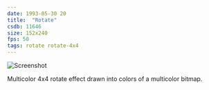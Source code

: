 ```yaml
---
date: 1993-05-30 20
title:  "Rotate"
csdb: 11646
size: 152x240
fps: 50
tags: rotate rotate-4x4
---
```

![Screenshot](/c64wrd/censor-design/wonderland10/rotate.png)

Multicolor 4x4 rotate effect drawn into colors of a multicolor bitmap.

<!--more-->
